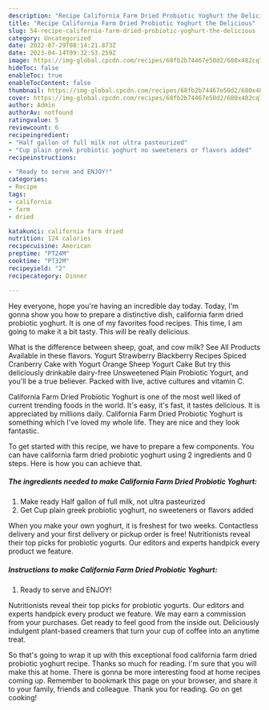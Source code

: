 ```yaml
---
description: "Recipe California Farm Dried Probiotic Yoghurt the Delicious"
title: "Recipe California Farm Dried Probiotic Yoghurt the Delicious"
slug: 54-recipe-california-farm-dried-probiotic-yoghurt-the-delicious
category: Uncategorized
date: 2022-07-29T08:14:21.873Z
date: 2023-04-14T09:32:53.259Z
image: https://img-global.cpcdn.com/recipes/68fb2b74467e50d2/680x482cq70/california-farm-dried-probiotic-yoghurt-recipe-main-photo.jpg
hideToc: false
enableToc: true
enableTocContent: false
thumbnail: https://img-global.cpcdn.com/recipes/68fb2b74467e50d2/680x482cq70/california-farm-dried-probiotic-yoghurt-recipe-main-photo.jpg
cover: https://img-global.cpcdn.com/recipes/68fb2b74467e50d2/680x482cq70/california-farm-dried-probiotic-yoghurt-recipe-main-photo.jpg
author: Admin
authorAv: notfound
ratingvalue: 5
reviewcount: 6
recipeingredient:
- "Half gallon of full milk not ultra pasteurized"
- "Cup plain greek probiotic yoghurt no sweeteners or flavors added"
recipeinstructions:

- "Ready to serve and ENJOY!"
categories:
- Recipe
tags:
- california
- farm
- dried

katakunci: california farm dried 
nutrition: 124 calories
recipecuisine: American
preptime: "PT24M"
cooktime: "PT32M"
recipeyield: "2"
recipecategory: Dinner

---
```



Hey everyone, hope you're having an incredible day today. Today, I'm gonna show you how to prepare a distinctive dish, california farm dried probiotic yoghurt. It is one of my favorites food recipes. This time, I am going to make it a bit tasty. This will be really delicious.

What is the difference between sheep, goat, and cow milk? See All Products Available in these flavors. Yogurt Strawberry Blackberry Recipes Spiced Cranberry Cake with Yogurt Orange Sheep Yogurt Cake But try this deliciously drinkable dairy-free Unsweetened Plain Probiotic Yogurt, and you&#39;ll be a true believer. Packed with live, active cultures and vitamin C.

California Farm Dried Probiotic Yoghurt is one of the most well liked of current trending foods in the world. It's easy, it's fast, it tastes delicious. It is appreciated by millions daily. California Farm Dried Probiotic Yoghurt is something which I've loved my whole life. They are nice and they look fantastic.


To get started with this recipe, we have to prepare a few components. You can have california farm dried probiotic yoghurt using 2 ingredients and 0 steps. Here is how you can achieve that.

<!--inarticleads1-->

##### The ingredients needed to make California Farm Dried Probiotic Yoghurt:

1. Make ready Half gallon of full milk, not ultra pasteurized
1. Get Cup plain greek probiotic yoghurt, no sweeteners or flavors added


When you make your own yoghurt, it is freshest for two weeks. Contactless delivery and your first delivery or pickup order is free! Nutritionists reveal their top picks for probiotic yogurts. Our editors and experts handpick every product we feature. 

<!--inarticleads2-->

##### Instructions to make California Farm Dried Probiotic Yoghurt:


1. Ready to serve and ENJOY!

Nutritionists reveal their top picks for probiotic yogurts. Our editors and experts handpick every product we feature. We may earn a commission from your purchases. Get ready to feel good from the inside out. Deliciously indulgent plant-based creamers that turn your cup of coffee into an anytime treat. 

So that's going to wrap it up with this exceptional food california farm dried probiotic yoghurt recipe. Thanks so much for reading. I'm sure that you will make this at home. There is gonna be more interesting food at home recipes coming up. Remember to bookmark this page on your browser, and share it to your family, friends and colleague. Thank you for reading. Go on get cooking!
